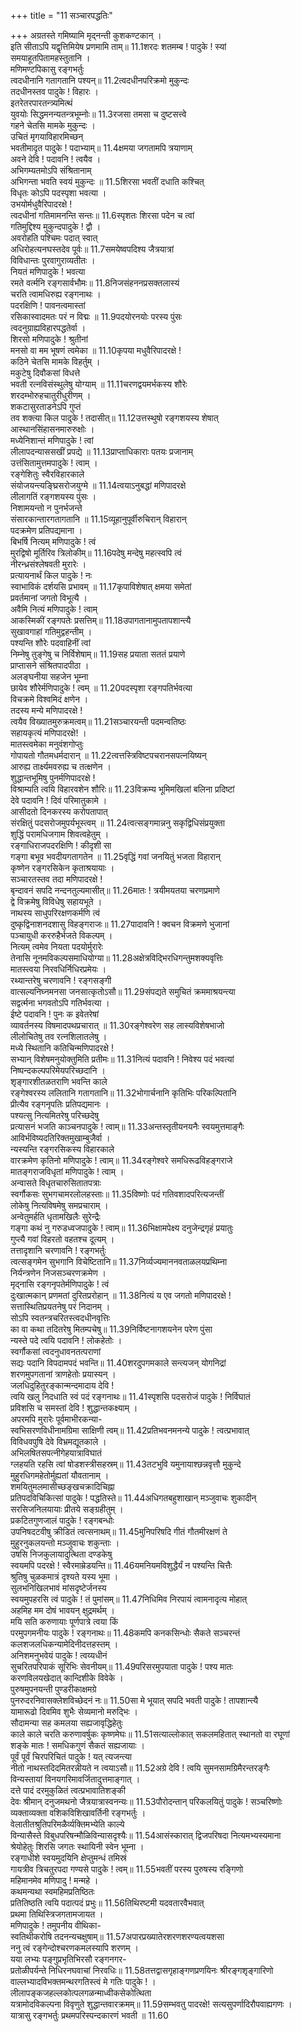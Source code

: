 +++
title = "11 सञ्चारपद्धतिः"

+++
अग्रतस्ते गमिष्यामि मृद्नन्ती कुशकण्टकान् ।  
इति सीताऽपि यद्वृत्तिमियेष प्रणमामि ताम्॥ 11.1शरदः शतमम्ब ! पादुके ! स्यां  
समयाहूतपितामहस्तुतानि ।  
मणिमण्टपिकासु रङ्गभर्तुः  
त्वदधीनानि गतागतानि पश्यन्॥ 11.2त्वदधीनपरिक्रमो मुकुन्दः  
तदधीनस्तव पादुके ! विहारः ।  
इतरेतरपारतन्त्र्यमित्थं  
युवयोः सिद्धमनन्यतन्त्रभूम्नोः॥ 11.3रजसा तमसा च दुष्टसत्त्वे  
गहने चेतसि मामके मुकुन्दः ।  
उचितं मृगयाविहारमिच्छन्  
भवतीमादृत पादुके ! पदाभ्याम्॥ 11.4क्षमया जगतामपि त्रयाणाम्  
अवने देवि ! पदावनि ! त्वयैव ।  
अभिगम्यतमोऽपि संश्रितानाम्  
अभिगन्ता भवति स्वयं मुकुन्दः ॥ 11.5शिरसा भवतीं दधाति कश्चित्  
विधृतः कोऽपि पदस्पृशा भवत्या ।  
उभयोर्मधुवैरिपादरक्षे !  
त्वदधीनां गतिमामनन्ति सन्तः॥ 11.6स्पृशतः शिरसा पदेन च त्वां  
गतिमुद्दिश्य मुकुन्दपादुके ! द्वौ ।  
अवरोहति पश्चिमः पदात् स्वात्  
अधिरोहत्यनघस्तदेव पूर्वः॥ 11.7समयेष्वपदिश्य जैत्रयात्रां  
विविधान्तः पुरवागुराव्यतीतः ।  
नियतं मणिपादुके ! भवत्या  
रमते वर्त्मनि रङ्गसार्वभौमः॥ 11.8निजसंहननप्रसक्तलास्यं  
चरति त्वामधिरुह्य रङ्गनाथः ।  
पदरक्षिणि ! पावनत्वमास्तां  
रसिकास्वादमतः परं न विद्मः ॥ 11.9पदयोरनयोः परस्य पुंसः  
त्वदनुग्राह्यविहारपद्धतेर्वा ।  
शिरसो मणिपादुके ! श्रुतीनां  
मनसो वा मम भूषणं त्वमेका ॥ 11.10कृपया मधुवैरिपादरक्षे !  
कठिने चेतसि मामके विहर्तुम् ।  
मकुटेषु दिवौकसां विधत्ते  
भवती रत्नविसंस्थुलेषु योग्याम् ॥ 11.11चरणद्वयमर्भकस्य शौरेः  
शरदम्भोरुहचातुरीधुरीणम् ।  
शकटासुरताडनेऽपि गुप्तं  
तव शक्त्या किल पादुके ! तदासीत्॥ 11.12उत्तस्थुषो रङ्गशयस्य शेषात्  
आस्थानसिंहासनमारुरुक्षोः ।  
मध्येनिशान्तं मणिपादुके ! त्वां  
लीलापदन्याससखीं प्रपद्ये ॥ 11.13प्राप्ताधिकाराः पतयः प्रजानाम्  
उत्तंसितामुत्तमपादुके ! त्वाम् ।  
रङ्गेशितुः स्वैरविहारकाले  
संयोजयन्त्यङ्घ्रिसरोजयुग्मे ॥ 11.14त्वयाऽनुबद्धां मणिपादरक्षे  
लीलागतिं रङ्गशयस्य पुंसः ।  
निशामयन्तो न पुनर्भजन्ते  
संसारकान्तारगतागतानि ॥ 11.15व्यूहानुपूर्वीरुचिरान् विहारान्  
पदक्रमेण प्रतिपद्यमाना ।  
बिभर्षि नित्यम् मणिपादुके ! त्वं  
मुरद्विषो मूर्तिरिव त्रिलोकीम्॥ 11.16पदेषु मन्देषु महत्स्वपि त्वं  
नीरन्ध्रसंश्लेषवती मुरारेः ।  
प्रत्यायनार्थं किल पादुके ! नः  
स्वाभाविकं दर्शयसि प्रभावम् ॥ 11.17कृपाविशेषात् क्षमया समेतां  
प्रवर्तमानां जगतो विभूत्यै ।  
अवैमि नित्यं मणिपादुके ! त्वाम्  
आकस्मिकीं रङ्गपतेः प्रसत्तिम्॥ 11.18उपागतानामुपतापशान्त्यै  
सुखावगाहां गतिमुद्वहन्तीम् ।  
पश्यन्ति शौरेः पदवाहिनीं त्वां  
निम्नेषु तुङ्गेषु च निर्विशेषाम्॥ 11.19सह प्रयाता सततं प्रयाणे  
प्राप्तासने संश्रितपादपीठा ।  
अलङ्घनीया सहजेन भूम्ना  
छायेव शौरेर्मणिपादुके ! त्वम् ॥ 11.20पदस्पृशा रङ्गपतिर्भवत्या  
विचक्रमे विश्वमिदं क्षणेन ।  
तदस्य मन्ये मणिपादरक्षे !  
त्वयैव विख्यातमुरुक्रमत्वम्॥ 11.21सञ्चारयन्ती पदमन्वतिष्ठः  
सहायकृत्यं मणिपादरक्षे! ।  
मातस्त्वमेका मनुवंशगोप्तुः  
गोपायतो गौतमधर्मदारान् ॥ 11.22त्वत्तस्त्रिविष्टपचरानसपत्नयिष्यन्  
आरुह्य तार्क्ष्यमवरुह्य च तत्क्षणेन ।  
शुद्धान्तभूमिषु पुनर्मणिपादरक्षे !  
विश्राम्यति त्वयि विहारवशेन शौरिः॥ 11.23विक्रम्य भूमिमखिलां बलिना प्रदिष्टां  
देवे पदावनि ! दिवं परिमातुकामे ।  
आसीदतो दिनकरस्य करोपतापात्  
संरक्षितुं पदसरोजमुपर्यभूस्त्वम् ॥ 11.24त्वत्सङ्गमान्ननु सकृद्विधिसंप्रयुक्ता  
शुद्धिं परामधिजगाम शिवत्वहेतुम् ।  
रङ्गाधिराजपदरक्षिणि ! कीदृशी सा  
गङ्गा बभूव भवदीयगतागतेन ॥ 11.25वृद्धिं गवां जनयितुं भजता विहारान्  
कृष्णेन रङ्गरसिकेन कृताश्रयायाः ।  
सञ्चारतस्तव तदा मणिपादरक्षे !  
बृन्दावनं सपदि नन्दनतुल्यमासीत्॥ 11.26मातः ! त्रयीमयतया चरणप्रमाणे  
द्वे विक्रमेषु विविधेषु सहायभूते ।  
नाथस्य साधुपरिरक्षणकर्मणि त्वं  
दुष्कृद्विनाशनदशासु विहङ्गराजः॥ 11.27पादावनि ! क्वचन विक्रमणे भुजानां  
पञ्चायुधी कररुहैर्भजते विकल्पम् ।  
नित्यम् त्वमेव नियता पदयोर्मुरारेः  
तेनासि नूनमविकल्पसमाधियोग्या॥ 11.28अक्षेत्रविद्भिरधिगन्तुमशक्यवृत्तिः  
मातस्त्वया निरवधिर्निधिरप्रमेयः ।  
रथ्यान्तरेषु चरणावनि ! रङ्गसङ्गी  
वात्सल्यनिघ्नमनसा जनसात्कृतोऽसौ॥ 11.29संपद्यते समुचितं क्रममाश्रयन्त्या  
सद्वर्त्मना भगवतोऽपि गतिर्भवत्या ।  
ईष्टे पदावनि ! पुनः क इवेतरेषां  
व्यावर्तनस्य विषमादपथप्रचारात् ॥ 11.30रङ्गेश्वरेण सह लास्यविशेषभाजो  
लीलोचितेषु तव रत्नशिलातलेषु ।  
मध्ये स्थितानि कतिचिन्मणिपादरक्षे !  
सभ्यान् विशेषमनुयोक्तुमिति प्रतीमः॥ 11.31नित्यं पदावनि ! निवेश्य पदं भवत्यां  
निष्पन्दकल्पपरिमेयपरिच्छदानि ।  
शृङ्गारशीतळतराणि भवन्ति काले  
रङ्गेश्वरस्य ललितानि गतागतानि॥ 11.32भोगार्चनानि कृतिभिः परिकल्पितानि  
प्रीत्यैव रङ्गनृपतिः प्रतिपद्यमानः ।  
पश्यत्सु नित्यमितरेषु परिच्छदेषु  
प्रत्यासनं भजति काञ्चनपादुके ! त्वाम्॥ 11.33अन्तस्तृतीयनयनैः स्वयमुत्तमाङ्गैः  
आविर्भविष्यदतिरिक्तमुखाम्बुजैर्वा ।  
न्यस्यन्ति रङ्गरसिकस्य विहारकाले  
वारक्रमेण कृतिनो मणिपादुके ! त्वाम्॥ 11.34रङ्गेश्वरे समधिरूढविहङ्गराजे  
मातङ्गराजविधृतां मणिपादुके ! त्वाम् ।  
अन्वासते विधृतचारुसितातपत्राः  
स्वर्गौकसः सुभगचामरलोलहस्ताः॥ 11.35विष्णोः पदं गतिवशादपरित्यजन्तीं  
लोकेषु नित्यविषमेषु समप्रचाराम् ।  
अन्वेतुमर्हति धृतामखिलैः सुरेन्द्रैः  
गङ्गा कथं नु गरुडध्वजपादुके ! त्वाम्॥ 11.36भिक्षामपेक्ष्य दनुजेन्द्रगृहं प्रयातुः  
गुप्त्यै गवां विहरतो वहतश्च दूत्यम् ।  
तत्तादृशानि चरणावनि ! रङ्गभर्तुः  
त्वत्सङ्गमेन सुभगानि विचेष्टितानि॥ 11.37निर्व्यज्यमाननवताळलयप्रथिम्ना  
निर्यन्त्रणेन निजसञ्चरणक्रमेण ।  
मृद्नासि रङ्गनृपतेर्मणिपादुके ! त्वं  
दुःखात्मकान् प्रणमतां दुरितप्ररोहान् ॥ 11.38नित्यं य एव जगतो मणिपादरक्षे !  
सत्तास्थितिप्रयतनेषु परं निदानम् ।  
सोऽपि स्वतन्त्रचरितस्त्वदधीनवृत्तिः  
का वा कथा तदितरेषु मितम्पचेषु॥ 11.39निर्विष्टनागशयनेन परेण पुंसा  
न्यस्ते पदे त्वयि पदावनि ! लोकहेतोः ।  
स्वर्गौकसां त्वदनुधावनतत्पराणां  
सद्यः पदानि विपदामपदं भवन्ति॥ 11.40शरदुपगमकाले सन्त्यजन् योगनिद्रां  
शरणमुपगतानां त्राणहेतोः प्रयास्यन् ।  
जलधिदुहितुरङ्कान्मन्दमादाय देवि !  
त्वयि खलु निदधाति स्वं पदं रङ्गनाथः॥ 11.41स्पृशसि पदसरोजं पादुके ! निर्विघातं  
प्रविशसि च समस्तां देवि ! शुद्धान्तकक्ष्याम् ।  
अपरमपि मुरारेः पूर्वमाभीरकन्या-  
स्वभिसरणविधीनामग्रिमा साक्षिणी त्वम्॥ 11.42प्रतिभवनमनन्ये पादुके ! त्वत्प्रभावात्  
विविधवपुषि देवे विभ्रमद्यूतकाले ।  
अभिलषितसपत्नीगेहयात्राविघातं  
ग्लहयति रहसि त्वां षोडशस्त्रीसहस्रम्॥ 11.43तटभुवि यमुनायाश्छन्नवृत्तौ मुकुन्दे  
मुहुरधिगमहेतोर्मुह्यतां यौवतानाम् ।  
शमयितुमलमासीच्छङ्खचक्रादिचिह्ना  
प्रतिपदविचिकित्सां पादुके ! पद्धतिस्ते॥ 11.44अधिगतबहुशाखान् मञ्जुवाचः शुकादीन्  
सरसिजनिलयायाः प्रीतये सङ्ग्रहीतुम् ।  
प्रकटितगुणजालं पादुके ! रङ्गबन्धोः  
उपनिषदटवीषु क्रीडितं त्वत्सनाथम्॥ 11.45मुनिपरिषदि गीतं गौतमीरक्षणं ते  
मुहुरनुकलयन्तो मञ्जुवाचः शकुन्ताः ।  
उषसि निजकुलायादुत्थिता दण्डकेषु  
स्वयमपि पदरक्षे ! स्वैरमाम्रेडयन्ति॥ 11.46यमनियमविशुद्धैर्यं न पश्यन्ति चित्तैः  
श्रुतिषु चुळकमात्रं दृश्यते यस्य भूमा ।  
सुलभनिखिलभावं मांसदृष्टेर्जनस्य  
स्वयमुपहरसि त्वं पादुके ! तं पुमांसम्॥ 11.47निधिमिव निरपायं त्वामनादृत्य मोहात्  
अहमिह मम दोषं भावयन् क्षुद्रमर्थम् ।  
मयि सति करुणायाः पूर्णपात्रे त्वया किं  
परमुपगमनीयः पादुके ! रङ्गनाथः॥ 11.48कमपि कनकसिन्धोः सैकते सञ्चरन्तं  
कलशजलधिकन्यामेदिनीदत्तहस्तम् ।  
अनिशमनुभवेयं पादुके ! त्वय्यधीनं  
सुचरितपरिपाकं सूरिभिः सेवनीयम्॥ 11.49परिसरमुपयाता पादुके ! पश्य मातः  
करणविलयखेदात् कान्दिशीके विवेके ।  
पुरुषमुपनयन्ती पुण्डरीकाक्षमग्रे  
पुनरुदरनिवासक्लेशविच्छेदनं नः॥ 11.50सा मे भूयात् सपदि भवती पादुके ! तापशान्त्यै  
यामारूढो दिवमिव शुभैः सेव्यमानो मरुद्भिः ।  
सौदामन्या सह कमलया सह्यजावृद्धिहेतुः  
काले काले चरति करुणावर्षुकः कृष्णमेघः॥ 11.51सत्याल्लोकात् सकलमहितात् स्थानतो वा रघूणां  
शङ्के मातः ! समधिकगुणं सैकतं सह्यजायाः ।  
पूर्वं पूर्वं चिरपरिचितं पादुके ! यत् त्यजन्त्या  
नीतो नाथस्तदिदमितरन्नीयते न त्वयाऽसौ॥ 11.52अग्रे देवि ! त्वयि सुमनसामग्रिमैरन्तरङ्गैः  
विन्यस्तायां विनयगरिमावर्जितादुत्तमाङ्गात् ।  
दत्ते पादं दरमुकुळितं त्वत्प्रभावातिशङ्की  
देवः श्रीमान् दनुजमथनो जैत्रयात्रास्वनन्यः॥ 11.53पौरोदन्तान् परिकलयितुं पादुके ! सञ्चरिष्णोः  
व्यक्ताव्यक्ता वशिकविशिखावर्तिनी रङ्गभर्तुः ।  
वेलातीतश्रुतिपरिमळैर्व्यक्तिमभ्येति काल्ये  
विन्यासैस्ते विबुधपरिषन्मौळिविन्यासदृश्यैः॥ 11.54आसंस्कारात् द्विजपरिषदा नित्यमभ्यस्यमाना  
श्रेयोहेतुः शिरसि जगतः स्थायिनी स्वेन भूम्ना ।  
रङ्गाधीशे स्वयमुदयिनि क्षेप्तुमन्धं तमिस्रं  
गायत्रीव त्रिचतुरपदा गण्यसे पादुके ! त्वम्॥ 11.55भवतीं परस्य पुरुषस्य रङ्गिणो  
महिमानमेव मणिपादु ! मन्महे ।  
कथमन्यथा स्वमहिमप्रतिष्ठितः  
प्रतितिष्ठति त्वयि पदात्पदं प्रभुः॥ 11.56तिथिरष्टमी यदवतारवैभवात्  
प्रथमा तिथिस्त्रिजगतामजायत ।  
मणिपादुके ! तमुपनीय वीथिका-  
स्वतिथीकरोषि तदनन्यचक्षुषाम्॥ 11.57अपारप्रख्यातेरशरणशरण्यत्वयशसा  
ननु त्वं रङ्गेन्दोश्चरणकमलस्यापि शरणम् ।  
यया लभ्यः पङ्गुप्रभृतिभिरसौ रङ्गनगर-  
प्रतोळीपर्यन्ते निधिरनघवाचां निरवधिः॥ 11.58तत्तद्वासगृहाङ्गणप्रणयिनः श्रीरङ्गशृङ्गारिणो  
वाल्लभ्यादविभक्तमन्थरगतिस्त्वं मे गतिः पादुके ! ।  
लीलापङ्कजहल्लकोत्पलगळन्माध्वीकसेकोत्थिता  
यत्रामोदविकल्पना विवृणुते शुद्धान्तवारक्रमम्॥ 11.59सम्भवतु पादरक्षे! सत्यसुपर्णादिरौपवाह्यगणः ।  
यात्रासु रङ्गभर्तुः प्रथमपरिस्पन्दकारणं भवती ॥ 11.60